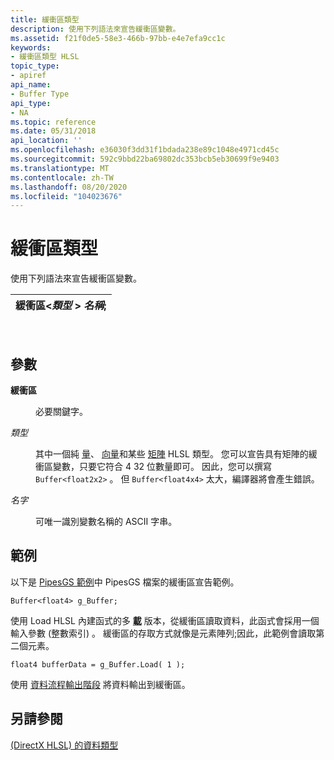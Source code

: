 ```yaml
---
title: 緩衝區類型
description: 使用下列語法來宣告緩衝區變數。
ms.assetid: f21f0de5-58e3-466b-97bb-e4e7efa9cc1c
keywords:
- 緩衝區類型 HLSL
topic_type:
- apiref
api_name:
- Buffer Type
api_type:
- NA
ms.topic: reference
ms.date: 05/31/2018
api_location: ''
ms.openlocfilehash: e36030f3dd31f1bdada238e89c1048e4971cd45c
ms.sourcegitcommit: 592c9bbd22ba69802dc353bcb5eb30699f9e9403
ms.translationtype: MT
ms.contentlocale: zh-TW
ms.lasthandoff: 08/20/2020
ms.locfileid: "104023676"
---
```

# <a name="buffer-type"></a>緩衝區類型

使用下列語法來宣告緩衝區變數。



| 緩衝區<*類型* >  *名稱*; |
|------------------------------|



 

## <a name="parameters"></a>參數

<dl> <dt>

<span id="Buffer"></span><span id="buffer"></span><span id="BUFFER"></span>**緩衝區**
</dt> <dd>

必要關鍵字。

</dd> <dt>

<span id="Type"></span><span id="type"></span><span id="TYPE"></span>*類型*
</dt> <dd>

其中一個純 [量](dx-graphics-hlsl-scalar.md)、 [向量](dx-graphics-hlsl-vector.md)和某些 [矩陣](dx-graphics-hlsl-matrix.md) HLSL 類型。 您可以宣告具有矩陣的緩衝區變數，只要它符合 4 32 位數量即可。 因此，您可以撰寫 `Buffer<float2x2>` 。 但 `Buffer<float4x4>` 太大，編譯器將會產生錯誤。

</dd> <dt>

<span id="Name"></span><span id="name"></span><span id="NAME"></span>*名字*
</dt> <dd>

可唯一識別變數名稱的 ASCII 字串。

</dd> </dl>

## <a name="example"></a>範例

以下是 [PipesGS 範例](https://msdn.microsoft.com/library/Ee416423(v=VS.85).aspx)中 PipesGS 檔案的緩衝區宣告範例。


```
Buffer<float4> g_Buffer;
```



使用 Load HLSL 內建函式的多 [**載**](dx-graphics-hlsl-to-load.md) 版本，從緩衝區讀取資料，此函式會採用一個輸入參數 (整數索引) 。 緩衝區的存取方式就像是元素陣列;因此，此範例會讀取第二個元素。


```
float4 bufferData = g_Buffer.Load( 1 );
```



使用 [資料流程輸出階段](/windows/desktop/direct3d11/d3d10-graphics-programming-guide-output-stream-stage) 將資料輸出到緩衝區。

## <a name="see-also"></a>另請參閱

<dl> <dt>

[ (DirectX HLSL) 的資料類型 ](dx-graphics-hlsl-data-types.md)
</dt> </dl>

 

 